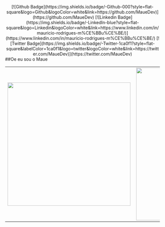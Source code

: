 
 <center>
[![Github Badge](https://img.shields.io/badge/-Github-000?style=flat-square&logo=Github&logoColor=white&link=https://github.com/MaueDev)](https://github.com/MaueDev)
[![Linkedin Badge](https://img.shields.io/badge/-LinkedIn-blue?style=flat-square&logo=Linkedin&logoColor=white&link=https://www.linkedin.com/in/mauricio-rodrigues-m%CE%BBu%CE%BE/)](https://www.linkedin.com/in/mauricio-rodrigues-m%CE%BBu%CE%BE/)
[![Twitter Badge](https://img.shields.io/badge/-Twitter-1ca0f1?style=flat-square&labelColor=1ca0f1&logo=twitter&logoColor=white&link=https://twitter.com/MaueDev)](https://twitter.com/MaueDev)
</center>
##Oe eu sou o Maue

 <center>
<table>
    <tr>
        <td><img width="400px" align="left" src="https://github-readme-stats.vercel.app/api/top-langs/?username=MaueDev&hide=html&layout=compact&theme=buefy" /></td>
        <td><img width="495px" align="left" src="https://github-readme-stats.vercel.app/api?username=MaueDev&theme=buefy"/></td>
    </tr>   
</table>
</center>  
